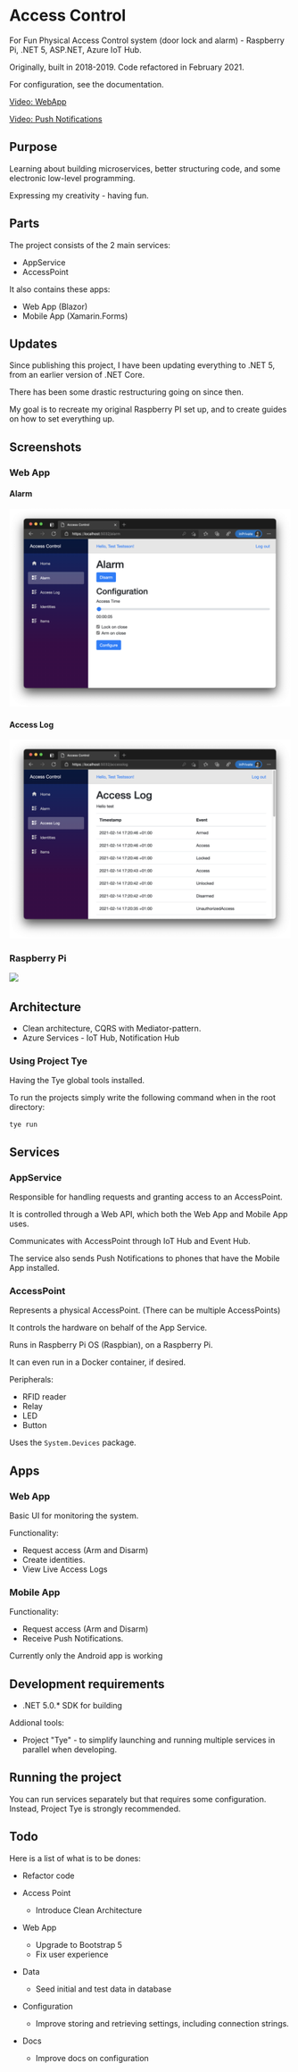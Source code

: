 # Access Control

For Fun Physical Access Control system (door lock and alarm) - Raspberry Pi, .NET 5, ASP.NET, Azure IoT Hub.

Originally, built in 2018-2019. Code refactored in February 2021.

For configuration, see the documentation.

[Video: WebApp](https://www.youtube.com/watch?v=VlSKTeJASYc)

[Video: Push Notifications](https://www.youtube.com/watch?v=9nb2P9FmH2Y)

## Purpose

Learning about building microservices, better structuring code, and some electronic low-level programming.

Expressing my creativity - having fun.

## Parts

The project consists of the 2 main services:
* AppService
* AccessPoint

It also contains these apps: 
* Web App (Blazor)
* Mobile App (Xamarin.Forms)

## Updates

Since publishing this project, I have been updating everything to .NET 5, from an earlier version of .NET Core.

There has been some drastic restructuring going on since then.

My goal is to recreate my original Raspberry PI set up, and to create guides on how to set everything up.

## Screenshots

### Web App

#### Alarm
<img src="/images/screenshots/webapp-alarm.png" />

#### Access Log

<img src="/images/screenshots/webapp-accesslog.png" />

### Raspberry Pi

<img src="/images/photos/pi.jpeg" />

## Architecture
* Clean architecture, CQRS with Mediator-pattern.
* Azure Services - IoT Hub, Notification Hub

### Using Project Tye

Having the Tye global tools installed.

To run the projects simply write the following command when in the root directory:

```
tye run
```

## Services

### AppService
Responsible for handling requests and granting access to an AccessPoint.

It is controlled through a Web API, which both the Web App and Mobile App uses.

Communicates with AccessPoint through IoT Hub and Event Hub.

The service also sends Push Notifications to phones that have the Mobile App installed.

### AccessPoint
Represents a physical AccessPoint. (There can be multiple AccessPoints)

It controls the hardware on behalf of the App Service.

Runs in Raspberry Pi OS (Raspbian), on a Raspberry Pi. 

It can even run in a Docker container, if desired.

Peripherals:
* RFID reader
* Relay
* LED
* Button

Uses the ```System.Devices``` package.

## Apps

### Web App
Basic UI for monitoring the system.

Functionality:

* Request access (Arm and Disarm)
* Create identities. 
* View  Live Access Logs

### Mobile App

Functionality:

* Request access (Arm and Disarm)
* Receive Push Notifications.

Currently only the Android app is working

## Development requirements

* .NET 5.0.* SDK for building

Addional tools:

* Project "Tye" - to simplify launching and running multiple services in parallel when developing.

## Running the project

You can run services separately but that requires some configuration. Instead, Project Tye is strongly recommended.

## Todo
Here is a list of what is to be dones:

* Refactor code

* Access Point
    * Introduce Clean Architecture

* Web App
    * Upgrade to Bootstrap 5
    * Fix user experience

* Data
    * Seed initial and test data in database

* Configuration
    * Improve storing and retrieving settings, including connection strings.

* Docs
    * Improve docs on configuration